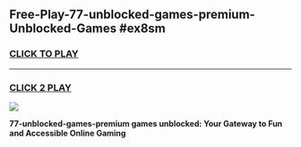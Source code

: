 
## Free-Play-77-unblocked-games-premium-Unblocked-Games #ex8sm
<h3>
<a href="https://news.freeplayer.one?title=77-unblocked-games-premium&ref=8M">CLICK TO PLAY</a></h3>
<hr>

<h3>
<a href="https://news.freeplayer.one?title=77-unblocked-games-premium&ref=8M">CLICK 2 PLAY</a>
  
</h3>

<a href="https://news.freeplayer.one?title=77-unblocked-games-premium&ref=8M"><img src="https://clearcache.store/games.png"></a>


**77-unblocked-games-premium games unblocked: Your Gateway to Fun and Accessible Online Gaming**
